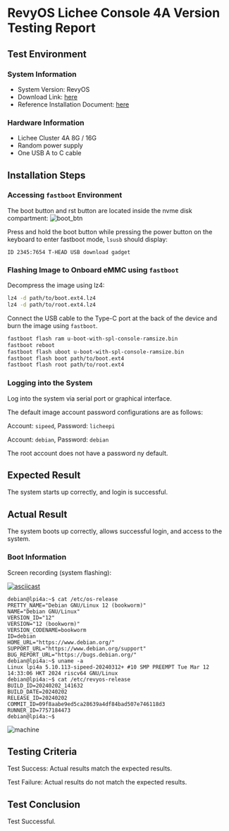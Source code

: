 # RevyOS Lichee Console 4A Version Testing Report

## Test Environment

### System Information

- System Version: RevyOS
- Download Link: [here](https://wiki.sipeed.com/hardware/zh/lichee/th1520/lcon4a/3_images.html)
- Reference Installation Document: [here](https://wiki.sipeed.com/hardware/zh/lichee/th1520/lcon4a/4_burn_image.html)

### Hardware Information

- Lichee Cluster 4A 8G / 16G
- Random power supply
- One USB A to C cable

## Installation Steps

### Accessing `fastboot` Environment

The boot button and rst button are located inside the nvme disk compartment: ![boot_btn](image.png)

Press and hold the boot button while pressing the power button on the keyboard to enter fastboot mode, `lsusb` should display:
```
ID 2345:7654 T-HEAD USB download gadget
```

### Flashing Image to Onboard eMMC using `fastboot`

Decompress the image using lz4:
```bash
lz4 -d path/to/boot.ext4.lz4
lz4 -d path/to/root.ext4.lz4
```

Connect the USB cable to the Type-C port at the back of the device and burn the image using `fastboot`.

```bash
fastboot flash ram u-boot-with-spl-console-ramsize.bin
fastboot reboot
fastboot flash uboot u-boot-with-spl-console-ramsize.bin
fastboot flash boot path/to/boot.ext4
fastboot flash root path/to/root.ext4
```

### Logging into the System

Log into the system via serial port or graphical interface.

The default image account password configurations are as follows:

Account: `sipeed`, Password: `licheepi`

Account: `debian`, Password: `debian`

The root account does not have a password ny default.

## Expected Result

The system starts up correctly, and login is successful.

## Actual Result

The system boots up correctly, allows successful login, and access to the system.

### Boot Information

Screen recording (system flashing):

[![asciicast](https://asciinema.org/a/hZHlwXaPj9W1AQgADtrgYRB4m.svg)](https://asciinema.org/a/hZHlwXaPj9W1AQgADtrgYRB4m)

```log
debian@lpi4a:~$ cat /etc/os-release 
PRETTY_NAME="Debian GNU/Linux 12 (bookworm)"
NAME="Debian GNU/Linux"
VERSION_ID="12"
VERSION="12 (bookworm)"
VERSION_CODENAME=bookworm
ID=debian
HOME_URL="https://www.debian.org/"
SUPPORT_URL="https://www.debian.org/support"
BUG_REPORT_URL="https://bugs.debian.org/"
debian@lpi4a:~$ uname -a
Linux lpi4a 5.10.113-sipeed-20240312+ #10 SMP PREEMPT Tue Mar 12 14:33:06 HKT 2024 riscv64 GNU/Linux
debian@lpi4a:~$ cat /etc/revyos-release 
BUILD_ID=20240202_141632
BUILD_DATE=20240202
RELEASE_ID=20240202
COMMIT_ID=09f8aabe9ed5ca28639a4df84bad507e746118d3
RUNNER_ID=7757184473
debian@lpi4a:~$ 
```

![machine](image-1.png)

## Testing Criteria

Test Success: Actual results match the expected results.

Test Failure: Actual results do not match the expected results.

## Test Conclusion

Test Successful.
